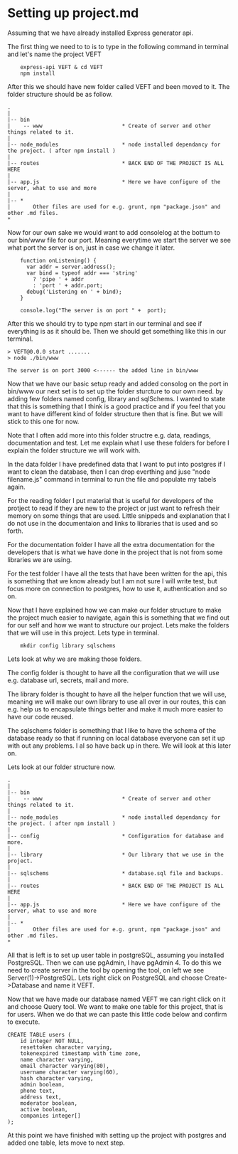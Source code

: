 # Setting up project.md
Assuming that we have already installed Express generator api. 

The first thing we need to to is to type in the following command in terminal and let's name the project VEFT

```	
	express-api VEFT & cd VEFT
	npm install
```

After this we should have new folder called VEFT and been moved to it. The folder structure should be as follow.


```
.
|
|-- bin				
|    -- www							* Create of server and other things related to it. 
|
|-- node_modules					* node installed dependancy for the project. ( after npm install )
| 									
|-- routes							* BACK END OF THE PROJECT IS ALL HERE
|
|-- app.js 							* Here we have configure of the server, what to use and more
|
|-- *
|       Other files are used for e.g. grunt, npm "package.json" and other .md files.
*
```

Now for our own sake we would want to add consolelog at the bottum to our bin/www file for our port. Meaning everytime we start the server we see what port the server is on, just in case we change it later.  

```
	function onListening() {
	  var addr = server.address();
	  var bind = typeof addr === 'string'
	    ? 'pipe ' + addr
	    : 'port ' + addr.port;
	  debug('Listening on ' + bind);
	}

	console.log("The server is on port " +  port);
```

After this we should try to type npm start in our terminal and see if everything is as it should be. Then we should get something like this in our terminal.

```
> VEFT@0.0.0 start .......
> node ./bin/www

The server is on port 3000 <------ the added line in bin/www
```

Now that we have our basic setup ready and added consolog on the port in bin/www our next set is to set up the folder sturcture to our own need. by adding few folders named config, library and sqlSchems. I wanted to state that this is something that I think is a good practice and if you feel that you want to have different kind of folder structure then that is fine. But we will stick to this one for now. 

Note that I often add more into this folder structre e.g. data, readings, documentation and test. Let me explain what I use these folders for before I explain the folder structure we will work with. 

In the data folder I have predefined data that I want to put into postgres if I want to clean the database, then I can drop everthing and juse "node filename.js" command in terminal to run the file and populate my tabels again. 

For the reading folder I put material that is useful for developers of the protject to read if they are new to the project or just want to refresh their memory on some things that are used. Little snippeds and explanation that I do not use in the documentaion and links to libraries that is used and so forth.

For the documentation folder I have all the extra documentation for the developers that is what we have done in the project that is not from some libraries we are using. 

For the test folder I have all the tests that have been written for the api, this is something that we know already but I am not sure I will write test, but focus more on connection to postgres, how to use it, authentication and so on. 

Now that I have explained how we can make our folder structure to make the project much easier to navigate, again this is something that we find out for our self and how we want to structure our project. Lets make the folders that we will use in this project. Lets type in terminal.

```
	mkdir config library sqlschems
```

Lets look at why we are making those folders. 

The config folder is thought to have all the configuration that we will use e.g. database url, secrets, mail and more.

The library folder is thought to have all the helper function that we will use, meaning we will make our own library to use all over in our routes, this can e.g. help us to encapsulate things better and make it much more easier to have our code reused.

The sqlschems folder is something that I like to have the schema of the database ready so that if running on local database everyone can set it up with out any problems. I al so have back up in there. We will look at this later on. 

Lets look at our folder structure now. 

```
.
|
|-- bin				
|    -- www							* Create of server and other things related to it. 
|
|-- node_modules					* node installed dependancy for the project. ( after npm install )
|
|-- config 							* Configuration for database and more. 
|
|-- library 						* Our library that we use in the project.
|
|-- sqlschems 						* database.sql file and backups.
| 									
|-- routes							* BACK END OF THE PROJECT IS ALL HERE
|
|-- app.js 							* Here we have configure of the server, what to use and more
|
|-- *
|       Other files are used for e.g. grunt, npm "package.json" and other .md files.
*
```

All that is left is to set up user table in postgreSQL, assuming you installed PostgreSQL. Then we can use pgAdmin, I have pgAdmin 4. To do this we need to create server in the tool by opening the tool, on left we see Server(1)->PostgreSQL. Lets right click on PostgreSQL and choose Create->Database and name it VEFT. 

Now that we have made our database named VEFT we can right click on it and choose Query tool. We want to make one table for this project, that is for users. When we do that we can paste this little code below and confirm to execute. 


```
CREATE TABLE users (
    id integer NOT NULL,
    resettoken character varying,
    tokenexpired timestamp with time zone,
    name character varying,
    email character varying(80),
    username character varying(60),
    hash character varying,
    admin boolean,
    phone text,
    address text,
    moderator boolean,
    active boolean,
    companies integer[]
);
```


At this point we have finished with setting up the project with postgres and added one table, lets move to next step.

